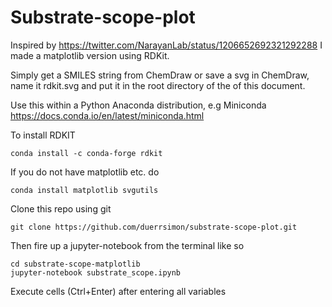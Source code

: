 # Substrate-scope-plot

Inspired by https://twitter.com/NarayanLab/status/1206652692321292288
I made a matplotlib version using RDKit. 

Simply get a SMILES string from ChemDraw or save a svg in ChemDraw, name it rdkit.svg and put it in the root directory of the of this document. 

Use this within a Python Anaconda distribution, e.g Miniconda https://docs.conda.io/en/latest/miniconda.html


To install RDKIT

    conda install -c conda-forge rdkit

If you do not have matplotlib etc. do

    conda install matplotlib svgutils

Clone this repo using git

    git clone https://github.com/duerrsimon/substrate-scope-plot.git

Then fire up a jupyter-notebook from the terminal like so

    cd substrate-scope-matplotlib
    jupyter-notebook substrate_scope.ipynb
    
Execute cells (Ctrl+Enter) after entering all variables

